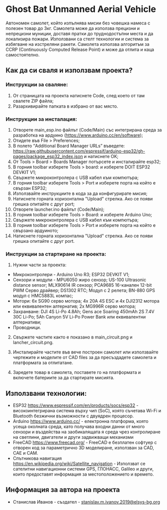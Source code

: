 # Ghost Bat Unmanned Aerial Vehicle

Автономен самолет, който изпълнява мисии без човешка намеса с полезен товар до 3кг. Самолета може да използва прецизни и непрецизни муниции, доставя пратки до труднодостъпни места и да локализира пожари. Използвани са стелт технологии и система за избягване на изстреляни ракети. Самолета използва алгоритъм за CCRP (Continuously Computed Release Point) и може да отлита и каца самостоятелно.

## Как да си сваля и използвам проекта?

### Инструкции за сваляне:

1) От страницата на проекта натиснете Code, след което от там свалете ZIP файла;
2) Разархивирайте папката в избрано от вас място.

### Инструкции за инсталация:

1) Отворете main_esp.ino файлът (Code/Main) със интегрирана среда за разработка на ардуино (https://www.arduino.cc/en/software);
2) Отидете във File > Preferences;
3) В полето “Additional Board Manager URLs” въведете: https://raw.githubusercontent.com/espressif/arduino-esp32/gh-pages/package_esp32_index.json и натиснете OK;
4) От Tools > Board > Boards Manager потърсете и инсталирайте esp32;
5) В горния toolbar изберете Tools > board: и изберете DOIT ESP32 DEVKIT V1;
6) Свържете микроконтролера с USB кабел към компютъра;
7) В горния toolbar изберете Tools > Port и изберете порта на който е свързан ESP32;
8) Използвайте инструкциите в кода за да конфигурирате мисия;
9) Натиснете горната хоризонтална "Upload" стрелка. Ако се появи грешка опитайте с друг port;
10) Отворете launcher.ino файлът (Code/Main);
11) В горния toolbar изберете Tools > Board: и изберете Arduino Uno;
12) Свържете микроконтролера с USB кабел към компютъра;
13) В горния toolbar изберете Tools > Port и изберете порта на който е свързано ардуиното;
14) Натиснете горната хоризонтална "Upload" стрелка. Ако се появи грешка опитайте с друг port.

### Инструкции за стартиране на проекта:

1) Нужни части за проекта:
* Микроконтролери - Arduino Uno R3; ESP32 DEVKIT V1;
* Сензори и модули - MPU6050 жиро сензор; US-100 Ultrasonic distance sensor; MLX90614 IR сензор; PCA9685 16-канален 12-bit PWM Серво драйвер; DS1302 RTC; Модул с 2 релета; BN-880 GPS модул с HMC5883L компас;
* Мотори: 6x SG90 серво мотора; 4x 20A 4S ESC и 4x DJI2312 мотора или еквивалентен алтернатив; 2x MG996R серво мотора;
* Захранване: DJI 4S Li-Po 4.8Ah; Gens ace Soaring 450mAh 2S 7.4V 30C Li-Po; 5Ah Canyon 5V Li-Po Power Bank или еквивалентни алтернативи;
* Проводници.

2) Свържете частите както е показано в main_circuit.png и lancher_circuit.png.

3) Инсталирайте частите във вече построен самолет или използвайте чертежите и моделите от CAD files за да пресъздадете самолета и платформата за отлитатане.

4) Заредете товар в самолета, поставете го на платформата и включете батериите за да стартирате мисията.

## Използвани технологии:

* ESP32 https://www.espressif.com/en/products/socs/esp32 - високоинтегрирана система върху чип (SoC), която съчетава Wi-Fi и Bluetooth безжични възможности с двуядрен процесор.
* Arduino https://www.arduino.cc/ - електронна платформа, която усеща околната среда, като получава входни данни от много сензори и въздейства на заобикалящата я среда чрез контролиране на светлини, двигатели и други задвижващи механизми
* FreeCAD https://www.freecad.org/ - FreeCAD е безплатен софтуер с отворен код за параметрично 3D моделиране, използван за CAD, CAE и CAM.
* Спътникова навигация https://en.wikipedia.org/wiki/Satellite_navigation - Използват се сателитни навигационни системи GPS, ГЛОНАСС, Galileo и други, които предоставят информация за местоположението и времето.

## Информация за автора на проекта

* Станислав Иванов - създател - stanislav.m.ivanov.2019@elsys-bg.org
